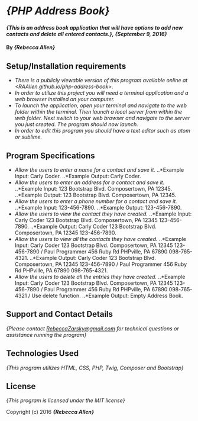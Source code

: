 # _{PHP Address Book}_

#### _{This is an address book application that will have options to add new contacts and delete all entered contacts.}, {September 9, 2016}_

#### By _**{Rebecca Allen}**_

## Setup/Installation requirements

* _There is a publicly viewable version of this program available online at <RAAllen.github.io/php-address-book>._
* _In order to utilize this project you will need a terminal application and a web browser installed on your computer._
* _To launch the application, open your terminal and navigate to the web folder within the terminal. Then launch a local server from within the web folder. Next switch to your web browser and navigate to the server you just created. The program should now launch._
* _In order to edit this program you should have a text editor such as atom or sublime._

## Program Specifications

* _Allow the users to enter a name for a contact and save it._
..*Example Input: Carly Coder.
..*Example Output: Carly Coder.
* _Allow the users to enter an address for a contact and save it._
..*Example Input: 123 Bootstrap Blvd. Composertown, PA 12345.
..*Example Output: 123 Bootstrap Blvd. Composertown, PA 12345.
* _Allow the users to enter a phone number for a contact and save it._
..*Example Input: 123-456-7890.
..*Example Output: 123-456-7890.
* _Allow the users to view the contact they have created._
..*Example Input: Carly Coder  123 Bootstrap Blvd. Composertown, PA 12345  123-456-7890.
..*Example Output: Carly Coder  123 Bootstrap Blvd. Composertown, PA 12345  123-456-7890.
* _Allow the users to view all the contacts they have created._
..*Example Input: Carly Coder  123 Bootstrap Blvd. Composertown, PA 12345  123-456-7890 / Paul Programmer  456 Ruby Rd PHPville, PA 67890  098-765-4321.
..*Example Output: Carly Coder  123 Bootstrap Blvd. Composertown, PA 12345  123-456-7890 / Paul Programmer  456 Ruby Rd PHPville, PA 67890  098-765-4321.
* _Allow the users to delete all the entries they have created._
..*Example Input: Carly Coder  123 Bootstrap Blvd. Composertown, PA 12345  123-456-7890 / Paul Programmer  456 Ruby Rd PHPville, PA 67890  098-765-4321  / Use delete function.
..*Example Output: Empty Address Book.


## Support and Contact Details

_{Please contact RebeccaZarsky@gmail.com for technical questions or assistance running the program}_

## Technologies Used

_{This program utilizes HTML, CSS, PHP, Twig, Composer and Bootstrap}_

## License

*{This program is licensed under the MIT license}*

Copyright (c) 2016 **_{Rebecca Allen}_**
